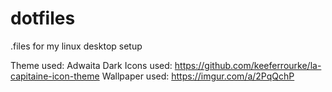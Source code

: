 # dotfiles
.files for my linux desktop setup

Theme used: Adwaita Dark
Icons used: https://github.com/keeferrourke/la-capitaine-icon-theme
Wallpaper used: https://imgur.com/a/2PqQchP
